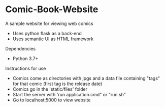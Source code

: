 # Comic-Book-Website
A sample website for viewing web comics
<ul>
  <li>Uses python flask as a back-end</li>
  <li>Uses semantic UI as HTML framework</li>
</ul>

Dependencies
<ul>
  <li>Python 3.7+</li>
</ul>

Instructions for use
<ul>
  <li>Comics come as directories with jpgs and a data file containing "tags" for that comic (first tag is the release date)</li>
  <li>Comics go in the 'static/files' folder</li>
  <li>Start the server with 'run application.cmd" or "run.sh"</li>
  <li>Go to localhost:5000 to view website</li>
</ul>
